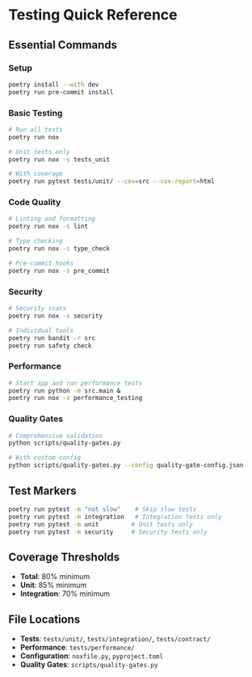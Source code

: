 # Testing Quick Reference

## Essential Commands

### Setup
```bash
poetry install --with dev
poetry run pre-commit install
```

### Basic Testing
```bash
# Run all tests
poetry run nox

# Unit tests only
poetry run nox -s tests_unit

# With coverage
poetry run pytest tests/unit/ --cov=src --cov-report=html
```

### Code Quality
```bash
# Linting and formatting
poetry run nox -s lint

# Type checking
poetry run nox -s type_check

# Pre-commit hooks
poetry run nox -s pre_commit
```

### Security
```bash
# Security scans
poetry run nox -s security

# Individual tools
poetry run bandit -r src
poetry run safety check
```

### Performance
```bash
# Start app and run performance tests
poetry run python -m src.main &
poetry run nox -s performance_testing
```

### Quality Gates
```bash
# Comprehensive validation
python scripts/quality-gates.py

# With custom config
python scripts/quality-gates.py --config quality-gate-config.json
```

## Test Markers

```bash
poetry run pytest -m "not slow"    # Skip slow tests
poetry run pytest -m integration   # Integration tests only
poetry run pytest -m unit         # Unit tests only
poetry run pytest -m security     # Security tests only
```

## Coverage Thresholds

- **Total**: 80% minimum
- **Unit**: 85% minimum
- **Integration**: 70% minimum

## File Locations

- **Tests**: `tests/unit/`, `tests/integration/`, `tests/contract/`
- **Performance**: `tests/performance/`
- **Configuration**: `noxfile.py`, `pyproject.toml`
- **Quality Gates**: `scripts/quality-gates.py`
